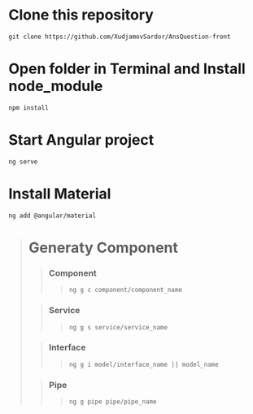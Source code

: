# Clone this repository
```
git clone https://github.com/XudjamovSardor/AnsQuestion-front
```

# Open folder in Terminal and Install node_module
```
npm install
```

# Start Angular project
```
ng serve
```

# Install Material 
```
ng add @angular/material
```




> # Generaty Component
> > ### Component
> > > ```ng g c component/component_name```
> 
> > ### Service
> > > ```ng g s service/service_name```
> 
> > ### Interface
> > > ```ng g i model/interface_name || model_name```
> 
> > ### Pipe
> > > ```ng g pipe pipe/pipe_name```
